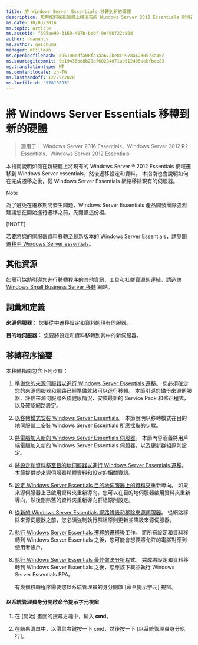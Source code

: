 ```yaml
---
title: 將 Windows Server Essentials 移轉到新的硬體
description: 瞭解如何在新硬體上將現有的 Windows Server 2012 Essentials 網域遷移到 Windows Server Essentials，然後遷移設定和資料。
ms.date: 10/03/2016
ms.topic: article
ms.assetid: f695ae90-3160-407b-bebf-9e460f22c86d
author: nnamuhcs
ms.author: geschuma
manager: mtillman
ms.openlocfilehash: d95100cdfa08fa1aa672be8c9978ac230573a46c
ms.sourcegitcommit: 9e19436bd8b20af60284071ab512405aebfbec83
ms.translationtype: MT
ms.contentlocale: zh-TW
ms.lasthandoff: 12/29/2020
ms.locfileid: "97810895"
---
```

# <a name="migrate-windows-server-essentials-to-new-hardware"></a>將 Windows Server Essentials 移轉到新的硬體

>適用于： Windows Server 2016 Essentials、Windows Server 2012 R2 Essentials、Windows Server 2012 Essentials

本指南說明如何在新硬體上將現有的 Windows Server &reg; 2012 Essentials 網域遷移到 Windows Server essentials，然後遷移設定和資料。 本指南也會說明如何在完成遷移之後，從 Windows Server Essentials 網路移除現有的伺服器。

> [!NOTE]
>  為了避免在遷移期間發生問題，Windows Server Essentials 產品開發團隊強烈建議您在開始進行遷移之前，先閱讀這份檔。
>
> [!NOTE]
>
>  若要將您的伺服器資料移轉至最新版本的 Windows Server Essentials，請參閱 [遷移至 Windows Server essentials](Migrate-from-Previous-Versions-to-Windows-Server-Essentials-or-Windows-Server-Essentials-Experience.md)。


## <a name="additional-resources"></a>其他資源
 如需可協助引導您進行移轉程序的其他資訊、工具和社群資源的連結，請造訪 [Windows Small Business Server 移轉](https://go.microsoft.com/fwlink/?LinkId=217520) 網站。

## <a name="terms-and-definitions"></a>詞彙和定義
 **來源伺服器：** 您要從中遷移設定和資料的現有伺服器。

 **目的地伺服器：** 您要將設定和資料移轉到其中的新伺服器。

## <a name="migration-process-summary"></a>移轉程序摘要
 本移轉指南包含下列步驟：


1. [準備您的來源伺服器以進行 Windows Server Essentials 遷移](Prepare-your-Source-Server-for-Windows-Server-Essentials-migration.md)。  您必須確定您的來源伺服器和網路已經準備就緒可以進行移轉。 本節引導您備份來源伺服器、評估來源伺服器系統健康情況、安裝最新的 Service Pack 和修正程式，以及確認網路設定。

2. [以移轉模式安裝 Windows Server Essentials](Install-Windows-Server-Essentials-in-migration-mode.md)。  本節說明以移轉模式在目的地伺服器上安裝 Windows Server Essentials 所應採取的步驟。

3. [將電腦加入新的 Windows Server Essentials 伺服器](Join-computers-to-the-new-Windows-Server-Essentials-server.md)。  本節內容涵蓋將用戶端電腦加入新的 Windows Server Essentials 伺服器，以及更新群組原則設定。

4. [將設定和資料移至目的地伺服器以進行 Windows Server Essentials 遷移](Move-settings-and-data-to-the-Destination-Server-for-Windows-Server-Essentials-migration.md)。  本節提供從來源伺服器移轉資料和設定的相關資訊。

5. [設定 Windows Server Essentials 目的地伺服器上的資料夾](Configure-folder-redirection-on-the-Windows-Server-Essentials-Destination-Server.md)重新導向。  如果來源伺服器上已啟用資料夾重新導向，您可以在目的地伺服器啟用資料夾重新導向，然後刪除舊的資料夾重新導向群組原則設定。

6. [從新的 Windows Server Essentials 網路降級和移除來源伺服器](Demote-and-remove-the-Source-Server-from-the-new-Windows-Server-Essentials-network.md)。  從網路移除來源伺服器之前，您必須強制執行群組原則更新並降級來源伺服器。

7. [執行 Windows Server Essentials 遷移的遷移後](Perform-post-migration-tasks-for-Windows-Server-Essentials-migration.md)工作。  將所有設定和資料移轉到 Windows Server Essentials 之後，您可能會想要將允許的電腦對應到使用者帳戶。

8. [執行 Windows Server Essentials 最佳做法分析](Run-the-Windows-Server-Essentials-Best-Practices-Analyzer.md)程式。  完成將設定和資料移轉到 Windows Server Essentials 之後，您應該下載並執行 Windows Server Essentials BPA。

   有幾個移轉程序需要您以系統管理員的身分開啟 [命令提示字元] 視窗。

#### <a name="to-open-a-command-prompt-window-as-an-administrator"></a>以系統管理員身分開啟命令提示字元視窗

1.  在 [開始] 畫面的搜尋方塊中，輸入 **cmd**。

2.  在結果清單中，以滑鼠右鍵按一下 cmd，然後按一下 [以系統管理員身分執行]。

